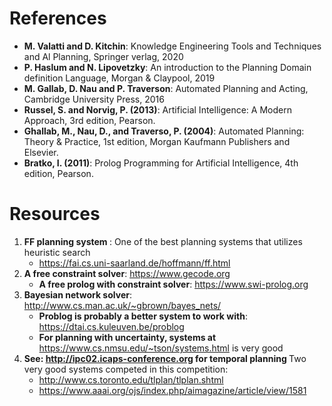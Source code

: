 # References
- <b>M. Valatti and D. Kitchin</b>: Knowledge Engineering Tools and Techniques and Al Planning, Springer verlag, 2020 
- <b>P. Haslum and N. Lipovetzky</b>: An introduction to the Planning Domain definition Language, Morgan & Claypool, 2019 
- <b>M. Gallab, D. Nau and P. Traverson</b>: Automated Planning and Acting, Cambridge University Press, 2016 
- <b>Russel, S. and Norvig, P. (2013)</b>: Artificial Intelligence: A Modern Approach, 3rd edition, Pearson. 
- <b>Ghallab, M., Nau, D., and Traverso, P. (2004)</b>: Automated Planning: Theory & Practice, 1st edition, Morgan Kaufmann Publishers and Elsevier. 
- <b>Bratko, I. (2011)</b>: Prolog Programming for Artificial Intelligence, 4th edition, Pearson. 

# Resources
1.  <b>FF planning system </b>: One of the best planning systems that utilizes heuristic search 
    - https://fai.cs.uni-saarland.de/hoffmann/ff.html 
2. <b>A free constraint solver</b>: https://www.gecode.org
    - <b>A free prolog with constraint solver</b>: https://www.swi-prolog.org 
3. <b>Bayesian network solver</b>: http://www.cs.man.ac.uk/~gbrown/bayes_nets/ 
    - <b>Problog is probably a better system to work with</b>: https://dtai.cs.kuleuven.be/problog
    - <b>For planning with uncertainty, systems at </b> https://www.cs.nmsu.edu/~tson/systems.html is very good 
4. <b>See: http://ipc02.icaps-conference.org for temporal planning </b> Two very good systems competed in this competition:
    - http://www.cs.toronto.edu/tlplan/tlplan.shtml 
    - https://www.aaai.org/ojs/index.php/aimagazine/article/view/1581